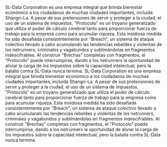 SL-Data Corporation es una empresa integral que brinda bienestar económico a los ciudadanos de muchas ciudades importantes, incluida Shangri-La. A pesar de sus pretensiones de servir y proteger a la ciudad, el uso de un sistema de impuestos, "Protocolo" es un troyano generalizado que utiliza el poder de cálculo cerebral tanto para proporcionar fuerza de trabajo para la empresa como para acumular riqueza. Esta insidiosa medida ha sido desafiada consistentemente por "Breach", un sistema de ataque colectivo llevado a cabo acumulando las tendencias rebeldes y violentas de los netrunners, criminales y vagabundos y sublimándolas en fragmentos indescifrables. Al construir "Brechas" completas con fragmentos, el "Protocolo" puede interrumpirse, dando a los netrunners la oportunidad de aliviar la carga de los impuestos sobre la capacidad intelectual, pero la batalla contra SL-Data nunca termina. SL-Data Corporation es una empresa integral que brinda bienestar económico a los ciudadanos de muchas ciudades importantes, incluida Shangri-La. A pesar de sus pretensiones de servir y proteger a la ciudad, el uso de un sistema de impuestos, "Protocolo" es un troyano generalizado que utiliza el poder de cálculo cerebral tanto para proporcionar fuerza de trabajo para la empresa como para acumular riqueza. Esta insidiosa medida ha sido desafiada consistentemente por "Breach", un sistema de ataque colectivo llevado a cabo acumulando las tendencias rebeldes y violentas de los netrunners, criminales y vagabundos y sublimándolas en fragmentos indescifrables. Al construir "Brechas" completas con fragmentos, el "Protocolo" puede interrumpirse, dando a los netrunners la oportunidad de aliviar la carga de los impuestos sobre la capacidad intelectual, pero la batalla contra SL-Data nunca termina.
